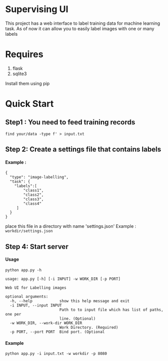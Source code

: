 # Supervising UI

This project has a web interface to label training data for machine learning task.
As of now it can allow you to easily label images with one or many labels


# Requires

1. flask
2. sqlite3

Install them using pip

# Quick Start

## Step1 : You need to feed training records

`find your/data -type f' > input.txt`

## Step 2: Create a settings file that contains labels

#### Example :

```
{
  "type": "image-labelling",
  "task": {
	"labels":[
		"class1",
		"class2",
		"class3",
		"class4"
	 ]
  }
}
```
place this file in a directory with name 'settings.json'
Example : `workdir/settings.json`

## Step 4: Start server

#### Usage

`python app.py -h`

```
usage: app.py [-h] [-i INPUT] -w WORK_DIR [-p PORT]

Web UI for Labelling images

optional arguments:
  -h, --help            show this help message and exit
  -i INPUT, --input INPUT
                        Path to to input file which has list of paths, one per
                        line. (Optional)
  -w WORK_DIR, --work-dir WORK_DIR
                        Work Directory. (Required)
  -p PORT, --port PORT  Bind port. (Optional
```

#### Example 

`python app.py -i input.txt -w workdir -p 8080`
